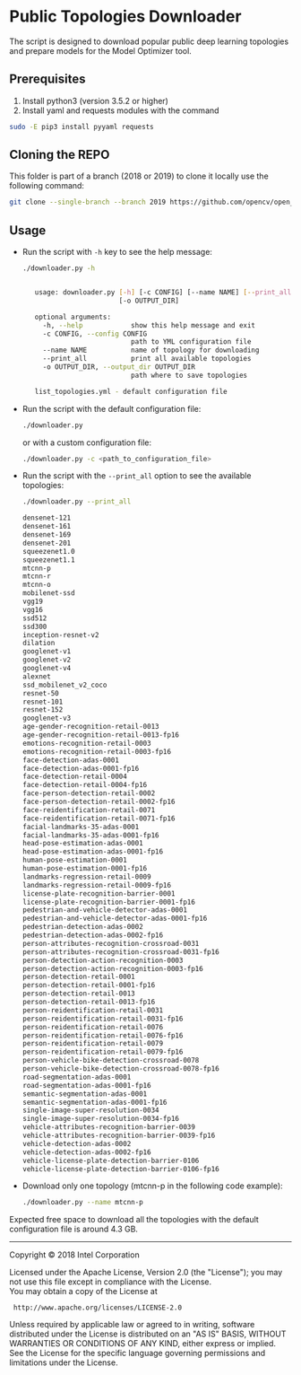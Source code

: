 Public Topologies Downloader
============================

The script is designed to download popular public deep learning topologies and prepare models for the Model Optimizer tool.

Prerequisites
-------------

1. Install python3 (version 3.5.2 or higher) 
2. Install yaml and requests modules with the command

```sh
sudo -E pip3 install pyyaml requests
```   

Cloning the REPO
----------------
This folder is part of a branch (2018 or 2019) to clone it locally use the following command:

```sh
git clone --single-branch --branch 2019 https://github.com/opencv/open_model_zoo.git
```

Usage
-----

*  Run the script with `-h` key to see the help message:

   ```sh  
   ./downloader.py -h


      usage: downloader.py [-h] [-c CONFIG] [--name NAME] [--print_all]
                           [-o OUTPUT_DIR]

      optional arguments:
        -h, --help            show this help message and exit
        -c CONFIG, --config CONFIG
                              path to YML configuration file
        --name NAME           name of topology for downloading
        --print_all           print all available topologies
        -o OUTPUT_DIR, --output_dir OUTPUT_DIR
                              path where to save topologies

      list_topologies.yml - default configuration file
   ```

*  Run the script with the default configuration file:

   ```sh
   ./downloader.py
   ```   
   or with a custom configuration file:
   
   ```sh   
   ./downloader.py -c <path_to_configuration_file>
   ```

*  Run the script with the `--print_all` option to see the available topologies:

   ```sh
   ./downloader.py --print_all

   densenet-121
   densenet-161
   densenet-169
   densenet-201
   squeezenet1.0
   squeezenet1.1
   mtcnn-p
   mtcnn-r
   mtcnn-o
   mobilenet-ssd
   vgg19
   vgg16
   ssd512
   ssd300
   inception-resnet-v2
   dilation
   googlenet-v1
   googlenet-v2
   googlenet-v4
   alexnet
   ssd_mobilenet_v2_coco
   resnet-50
   resnet-101
   resnet-152
   googlenet-v3
   age-gender-recognition-retail-0013
   age-gender-recognition-retail-0013-fp16
   emotions-recognition-retail-0003
   emotions-recognition-retail-0003-fp16
   face-detection-adas-0001
   face-detection-adas-0001-fp16
   face-detection-retail-0004
   face-detection-retail-0004-fp16
   face-person-detection-retail-0002
   face-person-detection-retail-0002-fp16
   face-reidentification-retail-0071
   face-reidentification-retail-0071-fp16
   facial-landmarks-35-adas-0001
   facial-landmarks-35-adas-0001-fp16
   head-pose-estimation-adas-0001
   head-pose-estimation-adas-0001-fp16
   human-pose-estimation-0001
   human-pose-estimation-0001-fp16
   landmarks-regression-retail-0009
   landmarks-regression-retail-0009-fp16
   license-plate-recognition-barrier-0001
   license-plate-recognition-barrier-0001-fp16
   pedestrian-and-vehicle-detector-adas-0001
   pedestrian-and-vehicle-detector-adas-0001-fp16
   pedestrian-detection-adas-0002
   pedestrian-detection-adas-0002-fp16
   person-attributes-recognition-crossroad-0031
   person-attributes-recognition-crossroad-0031-fp16
   person-detection-action-recognition-0003
   person-detection-action-recognition-0003-fp16
   person-detection-retail-0001
   person-detection-retail-0001-fp16
   person-detection-retail-0013
   person-detection-retail-0013-fp16
   person-reidentification-retail-0031
   person-reidentification-retail-0031-fp16
   person-reidentification-retail-0076
   person-reidentification-retail-0076-fp16
   person-reidentification-retail-0079
   person-reidentification-retail-0079-fp16
   person-vehicle-bike-detection-crossroad-0078
   person-vehicle-bike-detection-crossroad-0078-fp16
   road-segmentation-adas-0001
   road-segmentation-adas-0001-fp16
   semantic-segmentation-adas-0001
   semantic-segmentation-adas-0001-fp16
   single-image-super-resolution-0034
   single-image-super-resolution-0034-fp16
   vehicle-attributes-recognition-barrier-0039
   vehicle-attributes-recognition-barrier-0039-fp16
   vehicle-detection-adas-0002
   vehicle-detection-adas-0002-fp16
   vehicle-license-plate-detection-barrier-0106
   vehicle-license-plate-detection-barrier-0106-fp16
   ```

*  Download only one topology (mtcnn-p in the following code example):
   
   ```sh
   ./downloader.py --name mtcnn-p
   ```

Expected free space to download all the topologies with the default configuration file is around 4.3 GB.

__________

Copyright &copy; 2018 Intel Corporation

Licensed under the Apache License, Version 2.0 (the "License");
you may not use this file except in compliance with the License.  
You may obtain a copy of the License at

     http://www.apache.org/licenses/LICENSE-2.0

Unless required by applicable law or agreed to in writing, software
distributed under the License is distributed on an "AS IS" BASIS,
WITHOUT WARRANTIES OR CONDITIONS OF ANY KIND, either express or implied.
See the License for the specific language governing permissions and
limitations under the License.
